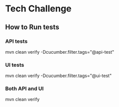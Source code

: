 # Tech Challenge


## How to Run tests

### API tests
mvn clean verify -Dcucumber.filter.tags="@api-test"

### UI tests
mvn clean verify -Dcucumber.filter.tags="@ui-test"

### Both API and UI
mvn clean verify